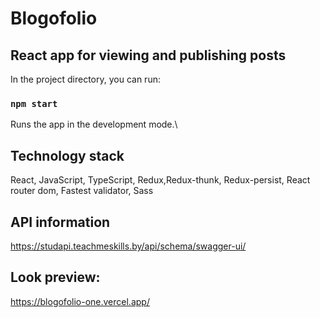 # Blogofolio  

## React app for viewing and publishing posts

In the project directory, you can run:

### `npm start`

Runs the app in the development mode.\

## Technology stack
React, JavaScript, TypeScript, Redux,Redux-thunk, Redux-persist, React router dom,  Fastest validator, Sass

## API information

https://studapi.teachmeskills.by/api/schema/swagger-ui/

## Look preview:

https://blogofolio-one.vercel.app/

